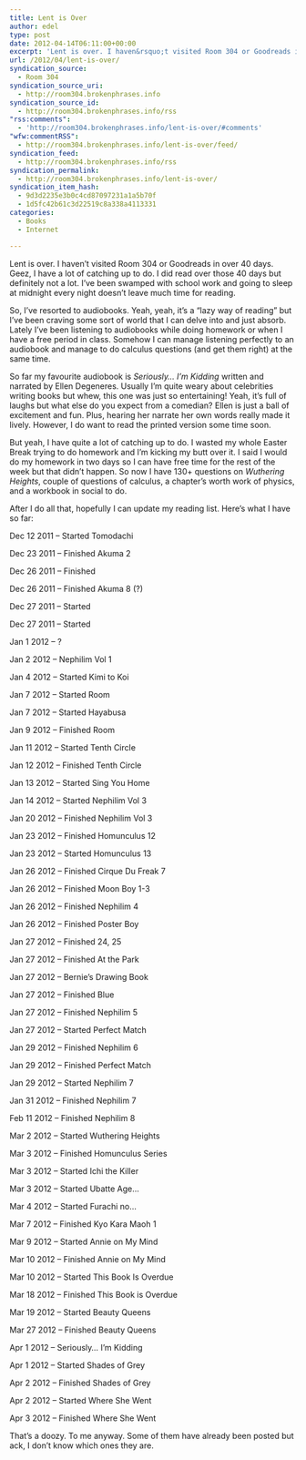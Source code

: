 ```yaml
---
title: Lent is Over
author: edel
type: post
date: 2012-04-14T06:11:00+00:00
excerpt: 'Lent is over. I haven&rsquo;t visited Room 304 or Goodreads in over 40 days. Geez, I have a lot of catching up to do. I did read over those 40 days but definitely not a lot. I&rsquo;ve been swamped with school work and going to sleep at midnight every night doesn&rsquo;t leave much time for [...]'
url: /2012/04/lent-is-over/
syndication_source:
  - Room 304
syndication_source_uri:
  - http://room304.brokenphrases.info
syndication_source_id:
  - http://room304.brokenphrases.info/rss
"rss:comments":
  - 'http://room304.brokenphrases.info/lent-is-over/#comments'
"wfw:commentRSS":
  - http://room304.brokenphrases.info/lent-is-over/feed/
syndication_feed:
  - http://room304.brokenphrases.info/rss
syndication_permalink:
  - http://room304.brokenphrases.info/lent-is-over/
syndication_item_hash:
  - 9d3d2235e3b0c4cd87097231a1a5b70f
  - 1d5fc42b61c3d22519c8a338a4113331
categories:
  - Books
  - Internet

---
```

Lent is over. I haven&#8217;t visited Room 304 or Goodreads in over 40 days. Geez, I have a lot of catching up to do. I did read over those 40 days but definitely not a lot. I&#8217;ve been swamped with school work and going to sleep at midnight every night doesn&#8217;t leave much time for reading.

So, I&#8217;ve resorted to audiobooks. Yeah, yeah, it&#8217;s a &#8220;lazy way of reading&#8221; but I&#8217;ve been craving some sort of world that I can delve into and just absorb. Lately I&#8217;ve been listening to audiobooks while doing homework or when I have a free period in class. Somehow I can manage listening perfectly to an audiobook and manage to do calculus questions (and get them right) at the same time.

So far my favourite audiobook is _Seriously&#8230; I&#8217;m Kidding_ written and narrated by Ellen Degeneres. Usually I&#8217;m quite weary about celebrities writing books but whew, this one was just so entertaining! Yeah, it&#8217;s full of laughs but what else do you expect from a comedian? Ellen is just a ball of excitement and fun. Plus, hearing her narrate her own words really made it lively. However, I do want to read the printed version some time soon.

But yeah, I have quite a lot of catching up to do. I wasted my whole Easter Break trying to do homework and I&#8217;m kicking my butt over it. I said I would do my homework in two days so I can have free time for the rest of the week but that didn&#8217;t happen. So now I have 130+ questions on _Wuthering Heights_, couple of questions of calculus, a chapter&#8217;s worth work of physics, and a workbook in social to do.

After I do all that, hopefully I can update my reading list. Here&#8217;s what I have so far:

Dec 12 2011 &#8211; Started Tomodachi
  
Dec 23 2011 &#8211; Finished Akuma 2
  
Dec 26 2011 &#8211; Finished
  
Dec 26 2011 &#8211; Finished Akuma 8 (?)
  
Dec 27 2011 &#8211; Started
  
Dec 27 2011 &#8211; Started
  
Jan 1 2012 &#8211; ?
  
Jan 2 2012 &#8211; Nephilim Vol 1
  
Jan 4 2012 &#8211; Started Kimi to Koi
  
Jan 7 2012 &#8211; Started Room
  
Jan 7 2012 &#8211; Started Hayabusa
  
Jan 9 2012 &#8211; Finished Room
  
Jan 11 2012 &#8211; Started Tenth Circle
  
Jan 12 2012 &#8211; Finished Tenth Circle
  
Jan 13 2012 &#8211; Started Sing You Home
  
Jan 14 2012 &#8211; Started Nephilim Vol 3
  
Jan 20 2012 &#8211; Finished Nephilim Vol 3
  
Jan 23 2012 &#8211; Finished Homunculus 12
  
Jan 23 2012 &#8211; Started Homunculus 13
  
Jan 26 2012 &#8211; Finished Cirque Du Freak 7
  
Jan 26 2012 &#8211; Finished Moon Boy 1-3
  
Jan 26 2012 &#8211; Finished Nephilim 4
  
Jan 26 2012 &#8211; Finished Poster Boy
  
Jan 27 2012 &#8211; Finished 24, 25
  
Jan 27 2012 &#8211; Finished At the Park
  
Jan 27 2012 &#8211; Bernie&#8217;s Drawing Book
  
Jan 27 2012 &#8211; Finished Blue
  
Jan 27 2012 &#8211; Finished Nephilim 5
  
Jan 27 2012 &#8211; Started Perfect Match
  
Jan 29 2012 &#8211; Finished Nephilim 6
  
Jan 29 2012 &#8211; Finished Perfect Match
  
Jan 29 2012 &#8211; Started Nephilim 7
  
Jan 31 2012 &#8211; Finished Nephilim 7
  
Feb 11 2012 &#8211; Finished Nephilim 8
  
Mar 2 2012 &#8211; Started Wuthering Heights
  
Mar 3 2012 &#8211; Finished Homunculus Series
  
Mar 3 2012 &#8211; Started Ichi the Killer
  
Mar 3 2012 &#8211; Started Ubatte Age&#8230;
  
Mar 4 2012 &#8211; Started Furachi no&#8230;
  
Mar 7 2012 &#8211; Finished Kyo Kara Maoh 1
  
Mar 9 2012 &#8211; Started Annie on My Mind
  
Mar 10 2012 &#8211; Finished Annie on My Mind
  
Mar 10 2012 &#8211; Started This Book Is Overdue
  
Mar 18 2012 &#8211; Finished This Book is Overdue
  
Mar 19 2012 &#8211; Started Beauty Queens
  
Mar 27 2012 &#8211; Finished Beauty Queens
  
Apr 1 2012 &#8211; Seriously&#8230; I&#8217;m Kidding
  
Apr 1 2012 &#8211; Started Shades of Grey
  
Apr 2 2012 &#8211; Finished Shades of Grey
  
Apr 2 2012 &#8211; Started Where She Went
  
Apr 3 2012 &#8211; Finished Where She Went

That&#8217;s a doozy. To me anyway. Some of them have already been posted but ack, I don&#8217;t know which ones they are.

<ol class="footnote">
</ol>